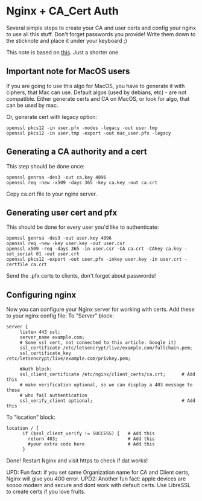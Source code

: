 # Nginx + CA_Cert Auth
Several simple steps to create your CA and user certs and config your nginx to use all this stuff.
Don't forget passwords you provide! Write them down to the sticknote and place it under your keyboard ;)

This note is based on [this](https://fardog.io/blog/2017/12/30/client-side-certificate-authentication-with-nginx/). Just a shorter one.

## Important note for MacOS users

If you are going to use this algo for MacOS, you have to generate it with ciphers, that Mac can use. Default algos (used by debians, etc) - are not compatible. Either generate certs and CA on MacOS, or look for algo, that can be used by mac.

Or, generate cert with legacy option:

```
openssl pkcs12 -in user.pfx -nodes -legacy -out user.tmp 
openssl pkcs12 -in user.tmp -export -out mac_user.pfx -legacy
```

## Generating a CA authority and a cert
This step should be done once:  
```
openssl genrsa -des3 -out ca.key 4096
openssl req -new -x509 -days 365 -key ca.key -out ca.crt
```
Copy ca.crt file to your nginx server.

## Generating user cert and pfx
This should be done for every user you'd like to authenticate:  
```
openssl genrsa -des3 -out user.key 4096
openssl req -new -key user.key -out user.csr
openssl x509 -req -days 365 -in user.csr -CA ca.crt -CAkey ca.key -set_serial 01 -out user.crt
openssl pkcs12 -export -out user.pfx -inkey user.key -in user.crt -certfile ca.crt
```
Send the .pfx certs to clients, don't forget about passwords!

## Configuring nginx
Now you can configure your Nginx server for working with certs. Add these to your nginx config file:
To "Server" block:  
```
server {
     listen 443 ssl;
     server_name example.com;
     # Some ssl cert, not connected to this article. Google it)
     ssl_certificate /etc/letsencrypt/live/example.com/fullchain.pem;
     ssl_certificate_key /etc/letsencrypt/live/example.com/privkey.pem;

     #Auth block:
     ssl_client_certificate /etc/nginx/client_certs/ca.crt;      # Add this
     # make verification optional, so we can display a 403 message to those  
     # who fail authentication
     ssl_verify_client optional;                                 # Add this
```
To "location" block:  
```
location / {
      if ($ssl_client_verify != SUCCESS) {   # Add this
        return 403;                          # Add this
        #your extra code here                # Add this
      }
```
Done! Restart Nginx and visit https to check if dat works!

UPD: Fun fact: if you set same Organization name for CA and Client certs, Nginx will give you 400 error.
UPD2: Another fun fact: apple devices are soooo modern and secure and dont work with default certs. Use LibreSSL to create certs if you love fruits.
